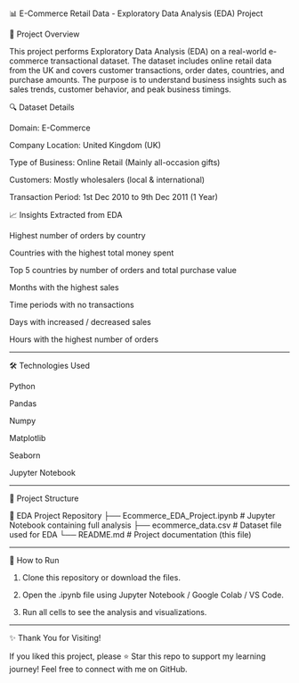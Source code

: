 
📊 E-Commerce Retail Data - Exploratory Data Analysis (EDA) Project

📌 Project Overview

This project performs Exploratory Data Analysis (EDA) on a real-world e-commerce transactional dataset.
The dataset includes online retail data from the UK and covers customer transactions, order dates, countries, and purchase amounts.
The purpose is to understand business insights such as sales trends, customer behavior, and peak business timings.

🔍 Dataset Details

Domain: E-Commerce

Company Location: United Kingdom (UK)

Type of Business: Online Retail (Mainly all-occasion gifts)

Customers: Mostly wholesalers (local & international)

Transaction Period: 1st Dec 2010 to 9th Dec 2011 (1 Year)



📈 Insights Extracted from EDA

Highest number of orders by country

Countries with the highest total money spent

Top 5 countries by number of orders and total purchase value

Months with the highest sales

Time periods with no transactions

Days with increased / decreased sales

Hours with the highest number of orders



---

🛠 Technologies Used

Python

Pandas

Numpy

Matplotlib

Seaborn

Jupyter Notebook



---

📂 Project Structure

📁 EDA Project Repository
 ├── Ecommerce_EDA_Project.ipynb   # Jupyter Notebook containing full analysis
 ├── ecommerce_data.csv            # Dataset file used for EDA
 └── README.md                      # Project documentation (this file)


---

🚀 How to Run

1. Clone this repository or download the files.


2. Open the .ipynb file using Jupyter Notebook / Google Colab / VS Code.


3. Run all cells to see the analysis and visualizations.




---

✨ Thank You for Visiting!

If you liked this project, please ⭐ Star this repo to support my learning journey!
Feel free to connect with me on GitHub.
